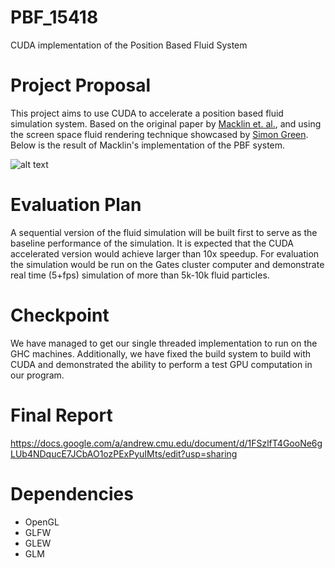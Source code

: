 # PBF_15418
CUDA implementation of the Position Based Fluid System

# Project Proposal

This project aims to use CUDA to accelerate a position based fluid simulation system. Based on the original paper by [Macklin et. al.](http://mmacklin.com/pbf_sig_preprint.pdf), and using the screen space fluid rendering technique showcased by [Simon Green](http://developer.download.nvidia.com/presentations/2010/gdc/Direct3D_Effects.pdf). Below is the result of Macklin's implementation of the PBF system. 

![alt text](https://i.ytimg.com/vi/F5KuP6qEuew/maxresdefault.jpg)

# Evaluation Plan

A sequential version of the fluid simulation will be built first to serve as the baseline performance of the simulation. It is expected that the CUDA accelerated version would achieve larger than 10x speedup. For evaluation the simulation would be run on the Gates cluster computer and demonstrate real time (5+fps) simulation of more than 5k-10k fluid particles.

# Checkpoint

We have managed to get our single threaded implementation to run on the GHC machines. Additionally, we have fixed the build system to build with CUDA and demonstrated the ability to perform a test GPU computation in our program.

# Final Report

https://docs.google.com/a/andrew.cmu.edu/document/d/1FSzlfT4GooNe6gLUb4NDqucE7JCbAO1ozPExPyuIMts/edit?usp=sharing

# Dependencies

 * OpenGL
 * GLFW
 * GLEW
 * GLM
